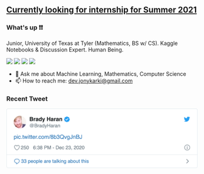 ## <ins>Currently looking for internship for Summer 2021</ins>
### What's up ❗❗

<p>Junior, University of Texas at Tyler (Mathematics, BS w/ CS). Kaggle Notebooks & Discussion Expert. Human Being.</p>

<p>
<a href="https://jonykarki.com"><img src="https://img.shields.io/badge/Personal-Website-%23F13209.svg?&style=for-the-badge" height=25></a> <a href="https://www.twitter.com/jonykarki"><img src="https://img.shields.io/badge/twitter-%231DA1F2.svg?&style=for-the-badge&logo=twitter&logoColor=white" height=25></a> <a href="https://www.linkedin.com/in/jonykarki"><img src="https://img.shields.io/badge/linkedin-%230077B5.svg?&style=for-the-badge&logo=linkedin&logoColor=white" height=25></a> <a href="https://www.kaggle.com/jonykarki"><img src="https://img.shields.io/badge/kaggle-%2320BEFF.svg?&style=for-the-badge&logo=kaggle&logoColor=white" height=25></a>
</p>

<!--
- 🔭 I’m currently working on ...
- 🌱 I’m currently learning ...
- 👯 I’m looking to collaborate on ...
- 🤔 I’m looking for help with ...
- 😄 Pronouns: ...
- ⚡ Fun fact: ...
-->
- 💬 Ask me about Machine Learning, Mathematics, Computer Science
- 📫 How to reach me: dev.jonykarki@gmail.com

<h3>Recent Tweet</h3>
<p><a href="https://www.twitter.com/jonykarki"><img src="https://github.com/jonykarki/jonykarki/blob/master/tweet.png" width="700"></a></p>
